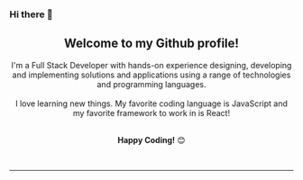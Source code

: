 ### Hi there 👋


<!--
**amnanoc/amnanoc** is a ✨ _special_ ✨ repository because its `README.md` (this file) appears on your GitHub profile.

Here are some ideas to get you started:

- 🔭 I’m currently working on ...
- 🌱 I’m currently learning ...
- 👯 I’m looking to collaborate on ...
- 🤔 I’m looking for help with ...
- 💬 Ask me about ...
- 📫 How to reach me: ...
- 😄 Pronouns: ...
- ⚡ Fun fact: ...
-->

<div align="center">
<h2>Welcome to my Github profile!</h2>

I'm a Full Stack Developer with hands-on experience designing, developing and implementing solutions and applications using a range of technologies and programming languages. 
<br />
<br />
I love learning new things. My favorite coding language is JavaScript and my favorite framework to work in is React!
<br />
<br />

**Happy Coding!** 😊

</div>

<div align="center">


<div align="center">
<br />

---


